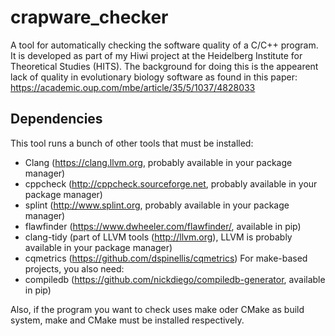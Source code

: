 # crapware_checker
A tool for automatically checking the software quality of a C/C++ program. It is developed as part of my Hiwi project at the Heidelberg Institute for Theoretical Studies (HITS). The background for doing this is the appearent lack of quality in evolutionary biology software as found in this paper: https://academic.oup.com/mbe/article/35/5/1037/4828033

## Dependencies
This tool runs a bunch of other tools that must be installed:
* Clang (<https://clang.llvm.org>, probably available in your package manager)
* cppcheck (<http://cppcheck.sourceforge.net>, probably available in your package manager)
* splint (<http://www.splint.org>, probably available in your package manager)
* flawfinder (<https://www.dwheeler.com/flawfinder/>, available in pip)
* clang-tidy (part of LLVM tools (<http://llvm.org>), LLVM is probably available in your package manager)
* cqmetrics (<https://github.com/dspinellis/cqmetrics>)
For make-based projects, you also need:
* compiledb (<https://github.com/nickdiego/compiledb-generator>, available in pip)

Also, if the program you want to check uses make oder CMake as build system, make and CMake must be installed respectively.
